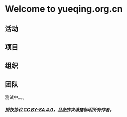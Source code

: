# Welcome to yueqing.org.cn

## 活动

## 项目

## 组织

## 团队
  
  
测试中。。。
  
  
##### 授权协议 [CC BY-SA 4.0](https://creativecommons.org/licenses/by-sa/4.0/)，且应依次清楚标明所有作者。
